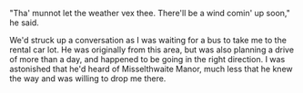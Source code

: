 "Tha' munnot let the weather vex thee. There'll be a wind comin' up soon," he said.

We'd struck up a conversation as I was waiting for a bus to take me to the rental car lot. He was originally from this area, but was also planning a drive of more than a day, and happened to be going in the right direction. I was astonished that he'd heard of Misselthwaite Manor, much less that he knew the way and was willing to drop me there. 